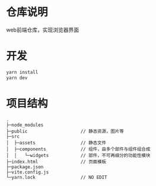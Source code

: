 # 仓库说明

web前端仓库，实现浏览器界面

# 开发

```powershell
yarn install
yarn dev
```

# 项目结构

```
.
├─node_modules
├─public					// 静态资源，图片等
├─src
│  ├─assets					// 静态文件
│  ├─components				// 组件，由多个部件与组件组合成
│  │   └─widgets			// 部件，不可再细分的功能性模块
├─index.html				// 页面模板
├─package.json
├─vite.config.js			
└─yarn.lock					// NO EDIT
```

